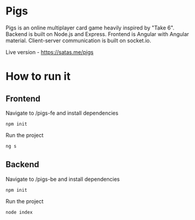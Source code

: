 # Pigs

Pigs is an online multiplayer card game heavily inspired by "Take 6". Backend is built on Node.js and Express. Frontend is Angular with Angular material. Client-server communication is built on socket.io.

Live version - https://satas.me/pigs

# How to run it
## Frontend

Navigate to /pigs-fe and install dependencies
```
npm init
```
Run the project
```
ng s
```
## Backend

Navigate to /pigs-be and install dependencies
```
npm init
```
Run the project
```
node index
```
